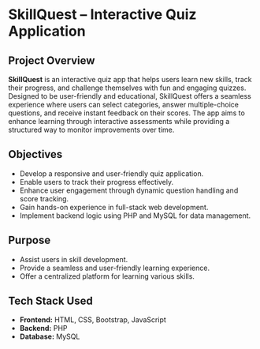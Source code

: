 # SkillQuest – Interactive Quiz Application

## Project Overview

**SkillQuest** is an interactive quiz app that helps users learn new skills, track their progress, and challenge themselves with fun and engaging quizzes. Designed to be user-friendly and educational, SkillQuest offers a seamless experience where users can select categories, answer multiple-choice questions, and receive instant feedback on their scores. The app aims to enhance learning through interactive assessments while providing a structured way to monitor improvements over time.

## Objectives

- Develop a responsive and user-friendly quiz application.
- Enable users to track their progress effectively.
- Enhance user engagement through dynamic question handling and score tracking.
- Gain hands-on experience in full-stack web development.
- Implement backend logic using PHP and MySQL for data management.

## Purpose

- Assist users in skill development.
- Provide a seamless and user-friendly learning experience.
- Offer a centralized platform for learning various skills.

## Tech Stack Used

- **Frontend:** HTML, CSS, Bootstrap, JavaScript  
- **Backend:** PHP  
- **Database:** MySQL
